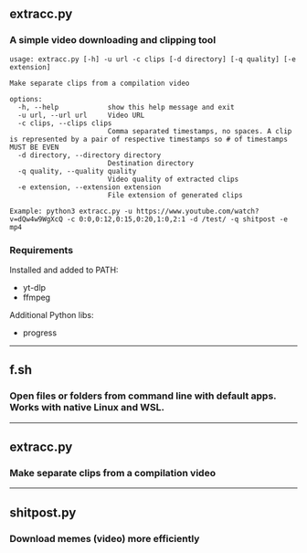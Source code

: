 ## extracc.py
### A simple video downloading and clipping tool

```commandline
usage: extracc.py [-h] -u url -c clips [-d directory] [-q quality] [-e extension]

Make separate clips from a compilation video

options:
  -h, --help            show this help message and exit
  -u url, --url url     Video URL
  -c clips, --clips clips
                        Comma separated timestamps, no spaces. A clip is represented by a pair of respective timestamps so # of timestamps MUST BE EVEN
  -d directory, --directory directory
                        Destination directory
  -q quality, --quality quality
                        Video quality of extracted clips
  -e extension, --extension extension
                        File extension of generated clips

Example: python3 extracc.py -u https://www.youtube.com/watch?v=dQw4w9WgXcQ -c 0:0,0:12,0:15,0:20,1:0,2:1 -d /test/ -q shitpost -e mp4
```

### Requirements
Installed and added to PATH:
- yt-dlp
- ffmpeg

Additional Python libs:
- progress
___
## f.sh
### Open files or folders from command line with default apps. Works with native Linux and WSL.
___
## extracc.py
### Make separate clips from a compilation video
___
## shitpost.py
### Download memes (video) more efficiently
